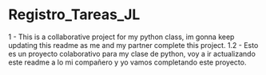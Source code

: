 # Registro_Tareas_JL
1 - This is a collaborative project for my python class, im gonna keep updating this readme as me and my partner complete this project. 1.2 - Esto es un proyecto colaborativo para my clase de python, voy a ir actualizando este readme a lo mi compañero y yo vamos completando este proyecto.
